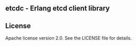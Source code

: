 ## etcdc - Erlang etcd client library

## License

Apache license version 2.0. See the LICENSE file for details.

